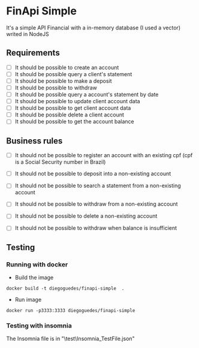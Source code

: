 # FinApi Simple
It's a simple API Financial with a in-memory database (I used a vector) writed in NodeJS

## Requirements
- [ ] It should be possible to create an account
- [ ] It should be possible query a client's statement
- [ ] It should be possible to make a deposit
- [ ] It should be possible to withdraw
- [ ] It should be possible query a account's statement by date
- [ ] It should be possible to update client account data
- [ ] It should be possible to get client account data
- [ ] It should be possible delete a client account
- [ ] It should be possible to get the account balance

## Business rules
- [ ] It should not be possible to register an account with an existing cpf (cpf is a Social Security number in Brazil)
- [ ] It should not be possible to deposit into a non-existing account
- [ ] It should not be possible to search a statement from a non-existing account
- [ ] It should not be possible to withdraw from a non-existing account
- [ ] It should not be possible to delete a non-existing account
- [ ] It should not be possible to withdraw when balance is insufficient 


## Testing

### Running with docker

- Build the image

`docker build -t diegoguedes/finapi-simple  .`

- Run image
  
`docker run -p3333:3333 diegoguedes/finapi-simple`

### Testing with insomnia
The Insomnia file is in "\test\Insomnia_TestFile.json"
